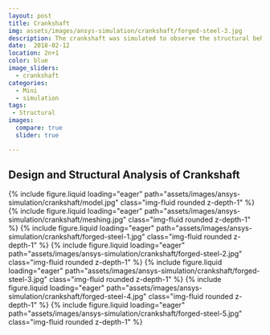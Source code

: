 ```yaml
---
layout: post
title: Crankshaft
img: assets/images/ansys-simulation/crankshaft/forged-steel-3.jpg
description: The crankshaft was simulated to observe the structural behavior under external loading.
date:  2018-02-12
location: 2n+1
color: blue
image_sliders:
  - crankshaft
categories:
  - Mini
  - simulation
tags:
 - Structural
images:
  compare: true
  slider: true

---
```


## Design and Structural Analysis of Crankshaft

<swiper-container keyboard="true" navigation="true" pagination="true" pagination-clickable="true" pagination-dynamic-bullets="true" rewind="true"></swiper-container>
    <swiper-slide>{% include figure.liquid loading="eager" path="assets/images/ansys-simulation/crankshaft/model.jpg" class="img-fluid rounded z-depth-1" %}</swiper-slide>
    <swiper-slide>{% include figure.liquid loading="eager" path="assets/images/ansys-simulation/crankshaft/meshing.jpg" class="img-fluid rounded z-depth-1" %}</swiper-slide>
    <swiper-slide>{% include figure.liquid loading="eager" path="assets/images/ansys-simulation/crankshaft/forged-steel-1.jpg" class="img-fluid rounded z-depth-1" %}</swiper-slide>
    <swiper-slide>{% include figure.liquid loading="eager" path="assets/images/ansys-simulation/crankshaft/forged-steel-2.jpg" class="img-fluid rounded z-depth-1" %}</swiper-slide>
    <swiper-slide>{% include figure.liquid loading="eager" path="assets/images/ansys-simulation/crankshaft/forged-steel-3.jpg" class="img-fluid rounded z-depth-1" %}</swiper-slide>
    <swiper-slide>{% include figure.liquid loading="eager" path="assets/images/ansys-simulation/crankshaft/forged-steel-4.jpg" class="img-fluid rounded z-depth-1" %}</swiper-slide>
    <swiper-slide>{% include figure.liquid loading="eager" path="assets/images/ansys-simulation/crankshaft/forged-steel-5.jpg" class="img-fluid rounded z-depth-1" %}</swiper-slide>
</swiper-container>